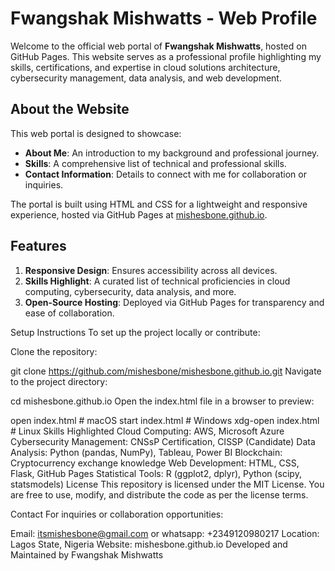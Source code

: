 # Fwangshak Mishwatts - Web Profile

Welcome to the official web portal of **Fwangshak Mishwatts**, hosted on GitHub Pages. This website serves as a professional profile highlighting my skills, certifications, and expertise in cloud solutions architecture, cybersecurity management, data analysis, and web development.

## **About the Website**
This web portal is designed to showcase:
- **About Me**: An introduction to my background and professional journey.
- **Skills**: A comprehensive list of technical and professional skills.
- **Contact Information**: Details to connect with me for collaboration or inquiries.

The portal is built using HTML and CSS for a lightweight and responsive experience, hosted via GitHub Pages at [mishesbone.github.io](https://mishesbone.github.io).


## **Features**
1. **Responsive Design**: Ensures accessibility across all devices.
2. **Skills Highlight**: A curated list of technical proficiencies in cloud computing, cybersecurity, data analysis, and more.
3. **Open-Source Hosting**: Deployed via GitHub Pages for transparency and ease of collaboration.
   
Setup Instructions
To set up the project locally or contribute:

Clone the repository:

git clone https://github.com/mishesbone/mishesbone.github.io.git
Navigate to the project directory:

cd mishesbone.github.io
Open the index.html file in a browser to preview:

open index.html   # macOS
start index.html  # Windows
xdg-open index.html # Linux
Skills Highlighted
Cloud Computing: AWS, Microsoft Azure
Cybersecurity Management: CNSsP Certification, CISSP (Candidate)
Data Analysis: Python (pandas, NumPy), Tableau, Power BI
Blockchain: Cryptocurrency exchange knowledge
Web Development: HTML, CSS, Flask, GitHub Pages
Statistical Tools: R (ggplot2, dplyr), Python (scipy, statsmodels)
License
This repository is licensed under the MIT License. You are free to use, modify, and distribute the code as per the license terms.

Contact
For inquiries or collaboration opportunities:

Email: itsmishesbone@gmail.com or whatsapp: +2349120980217
Location: Lagos State, Nigeria
Website: mishesbone.github.io
Developed and Maintained by Fwangshak Mishwatts

